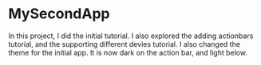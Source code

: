 MySecondApp
===========
In this project, I did the initial tutorial.  I also explored the adding actionbars tutorial, and the supporting different
devies tutorial.  I also changed the theme for the initial app.  It is now dark on the action bar, and light below.
